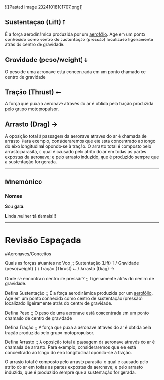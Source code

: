 ![[Pasted image 20241018101707.png]]

## Sustentação (Lift) ⭡
É a força aerodinâmica produzida por um [aerofólio](https://www2.anac.gov.br/anacpedia/por_ing/tr428.htm#:~:text=Corpo%20de%20formato%20aerodin%C3%A2mico%20capaz,aerodin%C3%A2mica%20quando%20atravessa%20o%20ar.). Age em um ponto conhecido como centro de sustentação (pressão) localizado ligeiramente atrás do centro de gravidade.

## Gravidade (peso/weight) ⭣
O peso de uma aeronave está concentrada em um ponto chamado de centro de gravidade

## Tração (Thrust) ⭠
A força que puxa a aeronave através do ar é obtida pela tração produzida pelo grupo motopropulsor.

## Arrasto (Drag) ->
A oposição total à passagem da aeronave através do ar é chamada de arrasto. Para exemplo, consideraremos que ele está concentrado ao longo do eixo longitudinal opondo-se à tração.
O arrasto total é composto pelo arrasto parasita, o qual é causado pelo atrito do ar em todas as partes expostas da aeronave; e pelo arrasto induzido, que é produzido sempre que a sustentação for gerada.

---
## Mnemônico
### Nomes
**S**ou **gata**.

**L**inda *m*ulher **t**á **d**emais!!!

---
# Revisão Espaçada
#Aeronaves/Conceitos 

Quais as forças atuantes no Voo ;; Sustentação (Lift) ⭡ / Gravidade (peso/weight) ⭣ / Tração (Thrust) ⭠ / Arrasto (Drag) ->
<!--SR:!2024-10-22,1,230-->

Onde se encontra o centro de pressão? ;; Ligeiramente atrás do centro de gravidade.
<!--SR:!2024-10-22,1,230-->

Defina Sustentação ;; É a força aerodinâmica produzida por um [aerofólio](https://www2.anac.gov.br/anacpedia/por_ing/tr428.htm#:~:text=Corpo%20de%20formato%20aerodin%C3%A2mico%20capaz,aerodin%C3%A2mica%20quando%20atravessa%20o%20ar.). Age em um ponto conhecido como centro de sustentação (pressão) localizado ligeiramente atrás do centro de gravidade.
<!--SR:!2024-10-22,1,230-->

Defina Peso ;; O peso de uma aeronave está concentrada em um ponto chamado de centro de gravidade
<!--SR:!2024-10-22,1,230-->

Defina Tração ;; A força que puxa a aeronave através do ar é obtida pela tração produzida pelo grupo motopropulsor.
<!--SR:!2024-10-22,1,230-->

Defina Arrasto ;; A oposição total à passagem da aeronave através do ar é chamada de arrasto. Para exemplo, consideraremos que ele está concentrado ao longo do eixo longitudinal opondo-se à tração.
<!--SR:!2024-10-22,1,230-->
O arrasto total é composto pelo arrasto parasita, o qual é causado pelo atrito do ar em todas as partes expostas da aeronave; e pelo arrasto induzido, que é produzido sempre que a sustentação for gerada.